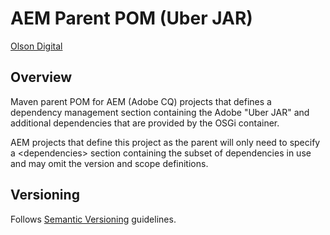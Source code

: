 # AEM Parent POM (Uber JAR)

[Olson Digital](http://www.digitalatolson.com/)

## Overview

Maven parent POM for AEM (Adobe CQ) projects that defines a dependency management section containing the Adobe "Uber JAR" and additional dependencies that are provided by the OSGi container.

AEM projects that define this project as the parent will only need to specify a &lt;dependencies&gt; section containing the subset of dependencies in use and may omit the version and scope definitions.

## Versioning

Follows [Semantic Versioning](http://semver.org/) guidelines.